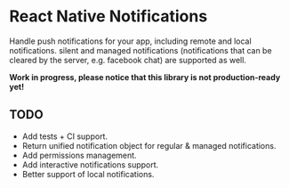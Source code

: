 # React Native Notifications
Handle push notifications for your app, including remote and local notifications. silent and managed notifications (notifications that can be cleared by the server, e.g. facebook chat) are supported as well.

**Work in progress, please notice that this library is not production-ready yet!**

## TODO
- Add tests + CI support.
- Return unified notification object for regular & managed notifications.
- Add permissions management.
- Add interactive notifications support.
- Better support of local notifications.
